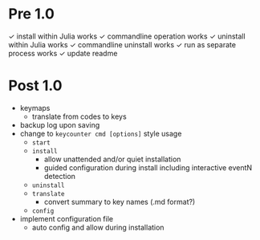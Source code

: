 Pre 1.0
=======

✓ install within Julia works
✓ commandline operation works
✓ uninstall within Julia works
✓ commandline uninstall works
✓ run as separate process works
✓ update readme

Post 1.0
========

* keymaps
    - translate from codes to keys
* backup log upon saving
* change to `keycounter cmd [options]` style usage
    - `start`
    - `install`
        - allow unattended and/or quiet installation
        - guided configuration during install including interactive eventN detection
    - `uninstall`
    - `translate`
        - convert summary to key names (.md format?)
    - `config`
* implement configuration file
    - auto config and allow during installation
